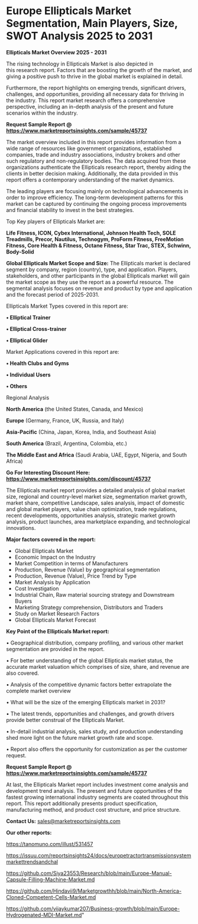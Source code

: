 # Europe Ellipticals Market Segmentation, Main Players, Size, SWOT Analysis 2025 to 2031

<Strong> Ellipticals Market Overview 2025 - 2031</strong>

The rising technology in Ellipticals Market is also depicted in this research report. Factors that are boosting the growth of the market, and giving a positive push to thrive in the global market is explained in detail.

Furthermore, the report highlights on emerging trends, significant drivers, challenges, and opportunities, providing all necessary data for thriving in the industry. This report market research offers a comprehensive perspective, including an in-depth analysis of the present and future scenarios within the industry.

<strong>Request Sample Report @ <a href=https://www.marketreportsinsights.com/sample/45737>https://www.marketreportsinsights.com/sample/45737</a></strong>

The market overview included in this report provides information from a wide range of resources like government organizations, established companies, trade and industry associations, industry brokers and other such regulatory and non-regulatory bodies. The data acquired from these organizations authenticate the Ellipticals research report, thereby aiding the clients in better decision making. Additionally, the data provided in this report offers a contemporary understanding of the market dynamics.

The leading players are focusing mainly on technological advancements in order to improve efficiency. The long-term development patterns for this market can be captured by continuing the ongoing process improvements and financial stability to invest in the best strategies.

Top Key players of Ellipticals Market are:

<strong>Life Fitness, ICON, Cybex International, Johnson Health Tech, SOLE Treadmills, Precor, Nautilus, Technogym, ProForm Fitness, FreeMotion Fitness, Core Health & Fitness, Octane Fitness, Star Trac, STEX, Schwinn, Body-Solid</strong>

<strong><b>Global Ellipticals Market Scope and Size:</b></strong>
The Ellipticals market is declared segment by company, region (country), type, and application. Players, stakeholders, and other participants in the global Ellipticals market will gain the market scope as they use the report as a powerful resource. The segmental analysis focuses on revenue and product by type and application and the forecast period of 2025-2031.

Ellipticals Market Types covered in this report are:

<strong>•  Elliptical Trainer

•  Elliptical Cross-trainer

•  Elliptical Glider</strong>

Market Applications covered in this report are:

<strong>•  Health Clubs and Gyms

•  Individual Users

•  Others</strong> 

Regional Analysis

<strong>North America</strong> (the United States, Canada, and Mexico)

<strong>Europe</strong> (Germany, France, UK, Russia, and Italy)

<strong>Asia-Pacific</strong> (China, Japan, Korea, India, and Southeast Asia)

<strong>South America</strong> (Brazil, Argentina, Colombia, etc.)

<strong>The Middle East and Africa</strong> (Saudi Arabia, UAE, Egypt, Nigeria, and South Africa)

<strong>Go For Interesting Discount Here: <a href=https://www.marketreportsinsights.com/discount/45737>https://www.marketreportsinsights.com/discount/45737</a></strong>

The Ellipticals market report provides a detailed analysis of global market size, regional and country-level market size, segmentation market growth, market share, competitive Landscape, sales analysis, impact of domestic and global market players, value chain optimization, trade regulations, recent developments, opportunities analysis, strategic market growth analysis, product launches, area marketplace expanding, and technological innovations.

<strong><b>Major factors covered in the report:</b></strong>
<ul>
  <li>Global Ellipticals Market </li>
  <li>Economic Impact on the Industry</li>
  <li>Market Competition in terms of Manufacturers</li>
  <li>Production, Revenue (Value) by geographical segmentation</li>
  <li>Production, Revenue (Value), Price Trend by Type</li>
  <li>Market Analysis by Application</li>
  <li>Cost Investigation</li>
  <li>Industrial Chain, Raw material sourcing strategy and Downstream Buyers</li>
  <li>Marketing Strategy comprehension, Distributors and Traders</li>
  <li>Study on Market Research Factors</li>
  <li>Global Ellipticals Market Forecast</li>
</ul>

<strong><b>Key Point of the Ellipticals Market report:</b></strong>

• Geographical distribution, company profiling, and various other market segmentation are provided in the report.

• For better understanding of the global Ellipticals market status, the accurate market valuation which comprises of size, share, and revenue are also covered.

• Analysis of the competitive dynamic factors better extrapolate the complete market overview

• What will be the size of the emerging Ellipticals market in 2031?

• The latest trends, opportunities and challenges, and growth drivers provide better construal of the Ellipticals Market.

• In-detail industrial analysis, sales study, and production understanding shed more light on the future market growth rate and scope.

• Report also offers the opportunity for customization as per the customer request.

<strong>Request Sample Report @ <a href=https://www.marketreportsinsights.com/sample/45737>https://www.marketreportsinsights.com/sample/45737</a></strong>

At last, the Ellipticals Market report includes investment come analysis and development trend analysis. The present and future opportunities of the fastest growing international industry segments are coated throughout this report. This report additionally presents product specification, manufacturing method, and product cost structure, and price structure.

<strong>Contact Us:</strong>
sales@marketreportsinsights.com

<strong>Our other reports:</strong>

<a href=https://tanomuno.com/illust/531457>https://tanomuno.com/illust/531457</a>

<a href=https://issuu.com/reportsinsights24/docs/europetractortransmissionsystemmarkettrendsandchal>https://issuu.com/reportsinsights24/docs/europetractortransmissionsystemmarkettrendsandchal</a>

<a href=https://github.com/Siya23553/Research/blob/main/Europe-Manual-Capsule-Filling-Machine-Market.md>https://github.com/Siya23553/Research/blob/main/Europe-Manual-Capsule-Filling-Machine-Market.md</a>

<a href=https://github.com/Hindavii9/Marketgrowthh/blob/main/North-America-Cloned-Competent-Cells-Market.md>https://github.com/Hindavii9/Marketgrowthh/blob/main/North-America-Cloned-Competent-Cells-Market.md</a>

<a href=https://github.com/vijaykumar207/Business-growth/blob/main/Europe-Hydrogenated-MDI-Market.md>https://github.com/vijaykumar207/Business-growth/blob/main/Europe-Hydrogenated-MDI-Market.md</a>"
